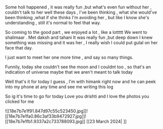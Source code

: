 
Some holi happened , it was really fun ,but what's even fun without her , couldn't talk to her well these days , I've been thinking , what she would've been thinking ,what if she thinks I'm avoiding her , but like I know she's understanding , still it's normal to feel that way.

So coming to the good part , we enjoyed a lot , like a lottttt
We went to shalimaar . Met daksh and tahani 
It was really fun ,but deep down I knew something was missing and it was her , I really wish I could put gulal on her face that day.

I just want to meet her one more time , and say so many things.

Funnily, today she couldn't see the moon and I couldnt too , so that's an indication of universe maybe that we aren't meant to talk today 

Well that's it for today I guess , I'm with himank right now and he can peek into my phone at any time and see me writing this log 

So ig it's time to go for today 
Love you drishti and I love the photos you clicked for me 

![[18e7b7e1f91.847d97c55c523450.jpg]]![[18e7b7e1fa0.86c3af33b9472927.jpg]]![[18e7b7e1fb1.9337a2c733788093.jpg]]
[[23 March 2024| ]]